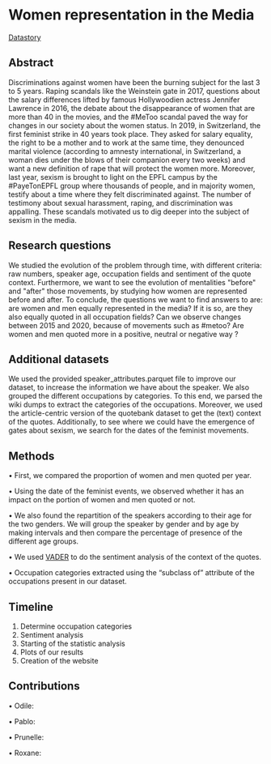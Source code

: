 # Women representation in the Media

[Datastory](https://odileandres.github.io)

## Abstract
Discriminations against women have been the burning subject for the last 3 to 5 years. Raping scandals like the Weinstein gate in 2017, questions about the salary differences lifted by famous Hollywoodien actress Jennifer Lawrence in 2016, the debate about the disappearance of women that are more than 40 in the movies, and the #MeToo scandal paved the way for changes in our society about the women status. In 2019, in Switzerland, the first feminist strike in 40 years took place. They asked for salary equality, the right to be a mother and to work at the same time, they denounced marital violence (according to amnesty international, in Switzerland, a woman dies under the blows of their companion every two weeks) and want a new definition of rape that will protect the women more. Moreover, last year, sexism is brought to light on the EPFL campus by the #PayeTonEPFL group where thousands of people, and in majority women, testify about a time where they felt discriminated against. The number of testimony about sexual harassment, raping, and discrimination was appalling. These scandals motivated us to dig deeper into the subject of sexism in the media.


## Research questions
We studied the evolution of the problem through time, with different criteria: raw numbers, speaker age, occupation fields and sentiment of the quote context. Furthermore, we want to see the evolution of mentalities "before" and "after" those movements, by studying how women are represented before and after. To conclude, the questions we want to find answers to are: are women and men equally represented in the media? If it is so, are they also equally quoted in all occupation fields? Can we observe changes between 2015 and 2020, because of movements such as #metoo? Are women and men quoted more in a positive, neutral or negative way ?


## Additional datasets
We used the provided speaker_attributes.parquet file to improve our dataset, to increase the information we have about the speaker. We also grouped the different occupations by categories. To this end, we parsed the wiki dumps to extract the categories of the occupations. Moreover, we used the article-centric version of the quotebank dataset to get the (text) context of the quotes. Additionally, to see where we could have the emergence of gates about sexism, we search for the dates of the feminist movements.

## Methods
•	First, we compared the proportion of women and men quoted per year.

•	Using the date of the feminist events, we observed whether it has an impact on the portion of women and men quoted or not.

•	We also found the repartition of the speakers according to their age for the two genders. We will group the speaker by gender and by age by making intervals and then compare the percentage of presence of the different age groups.

•	We used [VADER](https://github.com/cjhutto/vaderSentiment) to do the sentiment analysis of the context of the quotes.

•	Occupation categories extracted using the “subclass of” attribute of the occupations present in our dataset.


## Timeline
1.	Determine occupation categories
2.	Sentiment analysis
3.	Starting of the statistic analysis
4.	Plots of our results
5.	Creation of the website

## Contributions
•	Odile:

•	Pablo:

•	Prunelle:

•	Roxane:
